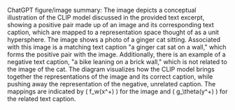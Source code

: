 ChatGPT figure/image summary: The image depicts a conceptual illustration of the CLIP model discussed in the provided text excerpt, showing a positive pair made up of an image and its corresponding text caption, which are mapped to a representation space thought of as a unit hypersphere. The image shows a photo of a ginger cat sitting. Associated with this image is a matching text caption "a ginger cat sat on a wall," which forms the positive pair with the image. Additionally, there is an example of a negative text caption, "a bike leaning on a brick wall," which is not related to the image of the cat. The diagram visualizes how the CLIP model brings together the representations of the image and its correct caption, while pushing away the representation of the negative, unrelated caption. The mappings are indicated by \( f_w(x^+) \) for the image and \( g_\theta(y^+) \) for the related text caption.